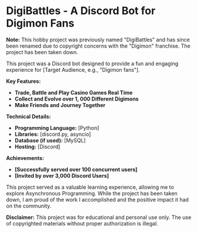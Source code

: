 # DigiBattles - A Discord Bot for Digimon Fans

**Note:** This hobby project was previously named "DigiBattles" and has since been renamed due to copyright concerns with the "Digimon" franchise. The project has been taken down.

This project was a Discord bot designed to provide a fun and engaging experience for [Target Audience, e.g., "Digimon fans"]. 

**Key Features:**

* **Trade, Battle and Play Casino Games Real Time**
* **Collect and Evolve over 1, 000 Different Digimons**
* **Make Friends and Journey Together**

**Technical Details:**

* **Programming Language:** [Python]
* **Libraries:** [discord.py, asyncio]
* **Database (if used):** [MySQL]
* **Hosting:** [Discord]

**Achievements:**

* **[Successfully served over 100 concurrent users]**
* **[Invited by over 3,000 Discord Users]**

This project served as a valuable learning experience, allowing me to explore Asynchronous Programming. 
While the project has been taken down, I am proud of the work I accomplished and the positive impact it had on the community.

**Disclaimer:** This project was for educational and personal use only. The use of copyrighted materials without proper authorization is illegal. 
